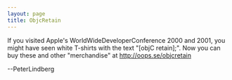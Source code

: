 ```yaml
---
layout: page
title: ObjcRetain
---
```


If you visited Apple's WorldWideDeveloperConference 2000 and 2001, you might have seen white T-shirts with the text "[objC retain];". Now you can buy these and other "merchandise" at http://oops.se/objcretain

--PeterLindberg

